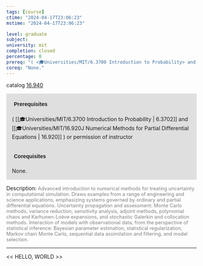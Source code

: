 ```yaml
---
tags: [course]
ctime: "2024-04-17T23:06:23"
mstime: "2024-04-17T23:06:23"

level: graduate
subject: 
university: mit
completion: closed
percentage: 0
prereq: "( <🎓Universities/MIT/6.3700 Introduction to Probability> and <🎓Universities/MIT/16.920J Numerical Methods for Partial Differential Equations> ) or permission of instructor"
coreq: "None."
---
```


catalog [16.940](http://student.mit.edu/catalog/m16b.html#16.940)

<span style="display: block; padding: 15px; background-color: rgb(100, 100, 100, 0.2);"><font id="m_prereq1507_0" style="display: block; font-family: Arial, sans-serif; font-weight: bold; padding: 5px">Prerequisites</font><br><span id="prereq1507_0">( [[🎓Universities/MIT/6.3700 Introduction to Probability | 6.3702]] and [[🎓Universities/MIT/16.920J Numerical Methods for Partial Differential Equations | 16.920]] ) or permission of instructor</span></span>
<span style="display: block; padding: 15px; background-color: rgb(100, 100, 100, 0.2);"><font id="m_coreq1507_0" style="display: block; font-family: Arial, sans-serif; font-weight: bold; padding: 5px">Corequisites</font><br><span id="coreq1507_0">None.</span></span>

<font style="">Description:</font>
<font style="color: grey; font-size: 0.8rem;">Advanced introduction to numerical methods for treating uncertainty in computational simulation. Draws examples from a range of engineering and science applications, emphasizing systems governed by ordinary and partial differential equations. Uncertainty propagation and assessment: Monte Carlo methods, variance reduction, sensitivity analysis, adjoint methods, polynomial chaos and Karhunen-Loève expansions, and stochastic Galerkin and collocation methods. Interaction of models with observational data, from the perspective of statistical inference: Bayesian parameter estimation, statistical regularization, Markov chain Monte Carlo, sequential data assimilation and filtering, and model selection.</font>



---

<< HELLO, WORLD >>
